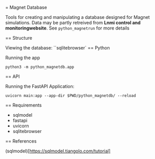 = Magnet Database

Tools for creating and manipulating a database designed for Magnet simulations.
Data may be partly retreived from **Lnmi control and monitoringwebsite**.
See `python_magnetrun` for more details

== Structure

Viewing the database: ``sqlitebrowser`
== Python

Running the app

```
python3 -m python_magnetdb.app
``` 

== API

Running the FastAPI Application:

```
uvicorn main:app --app-dir $PWD/python_magnetdb/ --reload
``` 

== Requirements

* sqlmodel
* fastapi
* uvicorn
* sqlitebrowser

== References

(sqlmodel)[https://sqlmodel.tiangolo.com/tutorial]
